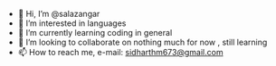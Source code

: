 - 👋 Hi, I’m @salazangar
- 👀 I’m interested in languages 
- 🌱 I’m currently learning coding in general
- 💞️ I’m looking to collaborate on nothing much for now , still learning
- 📫 How to reach me, e-mail: sidharthm673@gmail.com

<!---
salazangar/salazangar is a ✨ special ✨ repository because its `README.md` (this file) appears on your GitHub profile.
You can click the Preview link to take a look at your changes.
--->
